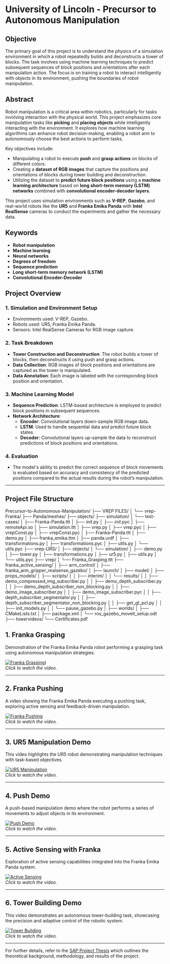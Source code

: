 # University of Lincoln - Precursor to Autonomous Manipulation

## Objective
The primary goal of this project is to understand the physics of a simulation environment in which a robot repeatedly builds and deconstructs a tower of blocks. The task involves using machine learning techniques to predict subsequent sequences of block positions and orientations after each manipulation action. The focus is on training a robot to interact intelligently with objects in its environment, pushing the boundaries of robot manipulation.

## Abstract

Robot manipulation is a critical area within robotics, particularly for tasks involving interaction with the physical world. This project emphasizes core manipulation tasks like **picking** and **placing objects** while intelligently interacting with the environment. It explores how machine learning algorithms can enhance robot decision-making, enabling a robot arm to autonomously choose the best actions to perform tasks.

Key objectives include:
- Manipulating a robot to execute **push** and **grasp actions** on blocks of different colors.
- Creating a **dataset of RGB images** that capture the positions and orientations of blocks during tower building and deconstruction.
- Utilizing the dataset to **predict future block positions** using a **machine learning architecture** based on **long short-term memory (LSTM) networks** combined with **convolutional encoder-decoder layers**.

This project uses simulation environments such as **V-REP**, **Gazebo**, and real-world robots like the **UR5** and **Franka Emika Panda** with **Intel RealSense** cameras to conduct the experiments and gather the necessary data.

## Keywords

- **Robot manipulation**
- **Machine learning**
- **Neural networks**
- **Degrees of freedom**
- **Sequence prediction**
- **Long short-term memory network (LSTM)**
- **Convolutional Encoder-Decoder**

## Project Overview

### 1. **Simulation and Environment Setup**
   - Environments used: V-REP, Gazebo.
   - Robots used: UR5, Franka Emika Panda.
   - Sensors: Intel RealSense Cameras for RGB image capture.

### 2. **Task Breakdown**
   - **Tower Construction and Deconstruction**: The robot builds a tower of blocks, then deconstructs it using push and grasp actions. 
   - **Data Collection**: RGB images of block positions and orientations are captured as the tower is manipulated.
   - **Data Annotation**: Each image is labeled with the corresponding block position and orientation.

### 3. **Machine Learning Model**
   - **Sequence Prediction**: LSTM-based architecture is employed to predict block positions in subsequent sequences.
   - **Network Architecture**:
     - **Encoder**: Convolutional layers down-sample RGB image data.
     - **LSTM**: Used to handle sequential data and predict future block states.
     - **Decoder**: Convolutional layers up-sample the data to reconstruct predictions of block positions and orientations.

### 4. **Evaluation**
   - The model's ability to predict the correct sequence of block movements is evaluated based on accuracy and consistency of the predicted positions compared to the actual results during the robot’s manipulation.

---

## Project File Structure

Precursor-to-Autonomous-Manipulation/
├── VREP FILES/
│   └── vrep-Franka/
├── Panda/meshes/
├── objects/
├── simulation/
│   └── test-cases/
│       ├── Franka-Panda.ttt
│       ├── _init_.py
│       ├── _init_.pyc
│       ├── remoteApi.so
│       ├── simulation.ttt
│       ├── vrep.py
│       ├── vrep.pyc
│       ├── vrepConst.py
│       ├── vrepConst.pyc
│       ├── Franka-Panda.ttt
│       ├── demo.py
│       ├── franka_emika.ttm
│       ├── panda.urdf
│       ├── transformations.py
│       ├── transformations.pyc
│       ├── utils.py
│       └── utils.pyc
├── vrep-URS/
│   ├── objects/
│   └── simulation/
│       ├── demo.py
│       ├── tower.py
│       ├── transformations.py
│       ├── ur5.py
│       ├── utils.py
│       └── utils.pyc
├── vrep/
│   └── Franka_Grasping.ttt
├── franka_active_sensing/
│   ├── arm_control/
│   ├── franka_arm_gripper_realsense_gazebo/
│   ├── launch/
│   ├── model/
│   ├── props_models/
│   ├── scripts/
│   │   ├── interim/
│   │   └── results/
│   │       ├── demo_compressed_img_subscriber.py
│   │       ├── demo_depth_subscriber.py
│   │       ├── demo_depth_subscriber_non_blocking.py
│   │       ├── demo_image_subscriber.py
│   │       ├── demo_image_subscriber.pyc
│   │       ├── depth_subscriber_segmentator.py
│   │       ├── depth_subscriber_segmentator_non_blocking.py
│   │       ├── get_gt_pcl.py
│   │       ├── init_models.py
│   │       └── pause_gazebo.py
│   ├── worlds/
│   ├── CMakeLists.txt
│   ├── package.xml
│   └── ros_gazebo_moveit_setup.odt
├── towervideos/
└── Certificates.pdf
## 1. Franka Grasping

Demonstration of the Franka Emika Panda robot performing a grasping task using autonomous manipulation strategies.

[![Franka Grasping](path_to_thumbnail_image)](https://github.com/UthiraS/Precursor-to-Autonomous-Manipulation/blob/main/Franka_Grasping%20.mp4))  
*Click to watch the video.*

---

## 2. Franka Pushing

A video showing the Franka Emika Panda executing a pushing task, exploring active sensing and feedback-driven manipulation.

[![Franka Pushing](path_to_thumbnail_image)](link_to_Franka_pushing.mp4)  
*Click to watch the video.*

---

## 3. UR5 Manipulation Demo

This video highlights the UR5 robot demonstrating manipulation techniques with task-based objectives.

[![UR5 Manipulation](path_to_thumbnail_image)](link_to_UR5.mp4)  
*Click to watch the video.*

---

## 4. Push Demo

A push-based manipulation demo where the robot performs a series of movements to adjust objects in its environment.

[![Push Demo](path_to_thumbnail_image)](link_to_push_demo.mp4)  
*Click to watch the video.*

---

## 5. Active Sensing with Franka

Exploration of active sensing capabilities integrated into the Franka Emika Panda system.

[![Active Sensing](path_to_thumbnail_image)](link_to_franka_active_sensing.mp4)  
*Click to watch the video.*

---

## 6. Tower Building Demo

This video demonstrates an autonomous tower-building task, showcasing the precision and adaptive control of the robotic system.

[![Tower Building](path_to_thumbnail_image)](link_to_tower_videos.mp4)  
*Click to watch the video.*

---

For further details, refer to the [SAP Project Thesis](link_to_SAP_PROJECT_THESIS.pdf) which outlines the theoretical background, methodology, and results of the project.

